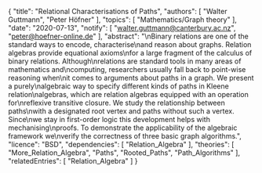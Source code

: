 {
    "title": "Relational Characterisations of Paths",
    "authors": [
        "Walter Guttmann",
        "Peter Höfner"
    ],
    "topics": [
        "Mathematics/Graph theory"
    ],
    "date": "2020-07-13",
    "notify": [
        "walter.guttmann@canterbury.ac.nz",
        "peter@hoefner-online.de"
    ],
    "abstract": "\nBinary relations are one of the standard ways to encode, characterise\nand reason about graphs. Relation algebras provide equational axioms\nfor a large fragment of the calculus of binary relations. Although\nrelations are standard tools in many areas of mathematics and\ncomputing, researchers usually fall back to point-wise reasoning when\nit comes to arguments about paths in a graph. We present a purely\nalgebraic way to specify different kinds of paths in Kleene relation\nalgebras, which are relation algebras equipped with an operation for\nreflexive transitive closure. We study the relationship between paths\nwith a designated root vertex and paths without such a vertex. Since\nwe stay in first-order logic this development helps with mechanising\nproofs. To demonstrate the applicability of the algebraic framework we\nverify the correctness of three basic graph algorithms.",
    "licence": "BSD",
    "dependencies": [
        "Relation_Algebra"
    ],
    "theories": [
        "More_Relation_Algebra",
        "Paths",
        "Rooted_Paths",
        "Path_Algorithms"
    ],
    "relatedEntries": [
        "Relation_Algebra"
    ]
}